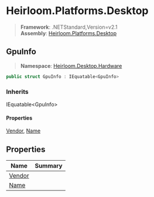 # Heirloom.Platforms.Desktop

> **Framework**: .NETStandard,Version=v2.1  
> **Assembly**: [Heirloom.Platforms.Desktop][0]  

## GpuInfo

> **Namespace**: [Heirloom.Desktop.Hardware][0]  

```cs
public struct GpuInfo : IEquatable<GpuInfo>
```

### Inherits

IEquatable\<GpuInfo>

#### Properties

[Vendor][1], [Name][2]

## Properties

| Name        | Summary |
|-------------|---------|
| [Vendor][1] |         |
| [Name][2]   |         |

[0]: ../Heirloom.Platforms.Desktop.md
[1]: Heirloom.Desktop.Hardware.GpuInfo.Vendor.md
[2]: Heirloom.Desktop.Hardware.GpuInfo.Name.md
